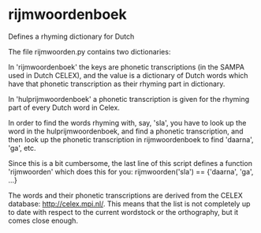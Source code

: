 # rijmwoordenboek
Defines a rhyming dictionary for Dutch

The file rijmwoorden.py contains two dictionaries:

In 'rijmwoordenboek' the keys are phonetic transcriptions (in the SAMPA used in Dutch CELEX), and the value is a dictionary of Dutch words which have that phonetic transcription as their rhyming part in dictionary.

In 'hulprijmwoordenboek' a phonetic transcription is given for the rhyming part of every Dutch word in Celex.

In order to find the words rhyming with, say, 'sla', you have to look up the word in the hulprijmwoordenboek, and find a phonetic transcription, and then look up the phonetic transcription in rijmwoordenboek to find 'daarna', 'ga', etc.

Since this is a bit cumbersome, the last line of this script defines a function 'rijmwoorden' which does this for you: rijmwoorden('sla') == {'daarna', 'ga', ...}

The words and their phonetic transcriptions are derived from the CELEX database: http://celex.mpi.nl/. This means that the list is not completely up to date with respect to the current wordstock or the orthography, but it comes close enough.
